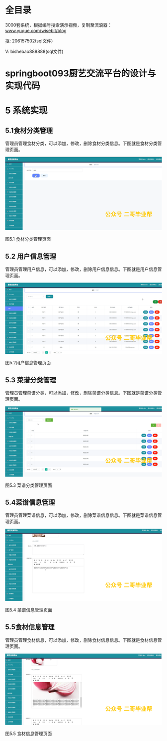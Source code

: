 # 全目录

3000套系统，根据编号搜索演示视频，复制至流浪器：www.yuque.com/wisebit/blog


<p>抠: 206157502(sql文件)</p>
<p>V: bishebao888888(sql文件)</p>


# springboot093厨艺交流平台的设计与实现代码
# 5 系统实现
## 5.1食材分类管理
管理员管理食材分类，可以添加，修改，删除食材分类信息。下图就是食材分类管理页面。

![](/md/blog.010.png)

图5.1 食材分类管理页面
## 5.2 用户信息管理
管理员管理用户信息，可以添加，修改，删除用户信息信息。下图就是用户信息管理页面。

![](/md/blog.011.png)

图5.2用户信息管理页面
## 5.3 菜谱分类管理
管理员管理菜谱分类，可以添加，修改，删除菜谱分类信息。下图就是菜谱分类管理页面。

![](/md/blog.012.png)

图5.3 菜谱分类管理页面
## 5.4菜谱信息管理
管理员管理菜谱信息，可以添加，修改，删除菜谱信息信息。下图就是菜谱信息管理页面。

![](/md/blog.013.png)

图5.4 菜谱信息管理页面
## 5.5食材信息管理
管理员管理食材信息，可以添加，修改，删除食材信息信息。下图就是食材信息管理页面。

![](/md/blog.014.png)

图5.5 食材信息管理页面









